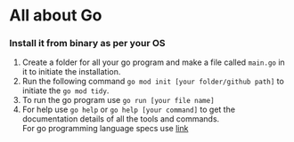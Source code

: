 # All about Go 
### Install it from binary as per your OS
1. Create a folder for all your go program and make a file called `main.go` in it to initiate the installation. 
2. Run the following command `go mod init [your folder/github path]` to initiate the `go mod tidy`. 
3. To run the go program use `go run [your file name]`
4. For help use `go help` or `go help [your command]` to get the documentation details of all the tools and commands.    
For go programming language specs use [link](https://go.dev/ref/spec)
